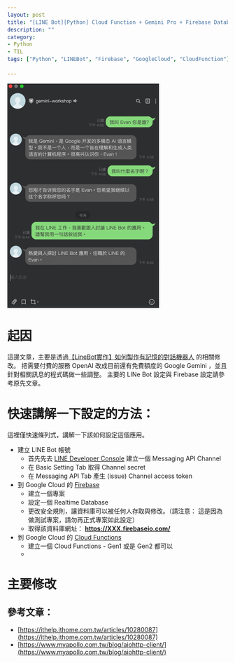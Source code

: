 ```yaml
---
layout: post
title: "[LINE Bot][Python] Cloud Function + Gemini Pro + Firebase Database == 記憶體聊天機器人"
description: ""
category: 
- Python
- TIL
tags: ["Python", "LINEBot", "Firebase", "GoogleCloud", "CloudFunction"]

---
```


<img src="../images/2022/image-20240318204441270.png" alt="image-20240318204441270" style="zoom:50%;" />

# 起因

這邊文章，主要是透過[【LineBot實作】如何製作有記憶的對話機器人](https://medium.com/@pearl3904/linebot%E5%AF%A6%E4%BD%9C-%E5%A6%82%E4%BD%95%E8%A3%BD%E4%BD%9C%E6%9C%89%E8%A8%98%E6%86%B6%E7%9A%84%E5%B0%8D%E8%A9%B1%E6%A9%9F%E5%99%A8%E4%BA%BA-0a80a9601e3d) 的相關修改。 把需要付費的服務 OpenAI 改成目前還有免費額度的 Google Gemini ，並且針對相關訊息的程式碼做一些調整。 主要的 LINe Bot 設定與 Firebase 設定請參考原先文章。



# 快速講解一下設定的方法：

這裡僅快速條列式，講解一下該如何設定這個應用。

- 建立 LINE Bot 帳號
  - 首先先去 [LINE Developer Console](https://developers.line.biz/console/?status=success) 建立一個 Messaging API Channel
  - 在 Basic Setting Tab 取得 Channel secret
  - 在 Messaging API Tab 產生 (issue) Channel access token
- 到 Google Cloud 的 [Firebase](https://firebase.google.com/) 
  - 建立一個專案
  - 設定一個 Realtime Database
  - 更改安全規則，讓資料庫可以被任何人存取與修改。（請注意： 這是因為做測試專案，請勿再正式專案如此設定）
  - 取得該資料庫網址： **https://XXX.firebaseio.com/**
- 到 Google Cloud 的 [Cloud Functions](https://cloud.google.com/functions?hl=zh_cn) 
  - 建立一個 Cloud Functions - Gen1 或是 Gen2 都可以
  - 

# 主要修改

 

<script src="https://gist.github.com/kkdai/148f57c651f369e771bfd0d86c585563.js"></script>



<script src="https://gist.github.com/kkdai/a59c50a63f568299c46c013461e15d81.js"></script>



## 參考文章：

- [https://ithelp.ithome.com.tw/articles/10280087](https://ithelp.ithome.com.tw/articles/10280087)
- [https://www.myapollo.com.tw/blog/aiohttp-client/](https://www.myapollo.com.tw/blog/aiohttp-client/)

